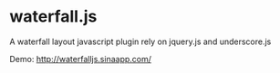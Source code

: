 waterfall.js
============

A waterfall layout javascript plugin rely on jquery.js and underscore.js

Demo: http://waterfalljs.sinaapp.com/
